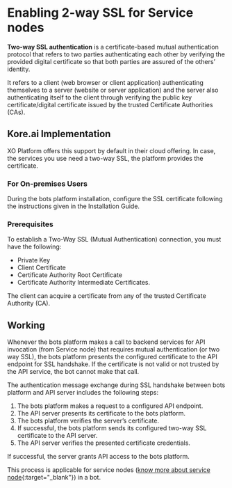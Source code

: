 # Enabling 2-way SSL for Service nodes

**Two-way SSL authentication** is a certificate-based mutual authentication protocol that refers to two parties authenticating each other by verifying the provided digital certificate so that both parties are assured of the others’ identity.

It refers to a client (web browser or client application) authenticating themselves to a server (website or server application) and the server also authenticating itself to the client through verifying the public key certificate/digital certificate issued by the trusted Certificate Authorities (CAs).


## Kore.ai Implementation

XO Platform offers this support by default in their cloud offering. In case, the services you use need a two-way SSL, the platform provides the certificate.


### For On-premises Users

During the bots platform installation, configure the SSL certificate following the instructions given in the Installation Guide.


### Prerequisites

To establish a Two-Way SSL (Mutual Authentication) connection, you must have the following:

* Private Key
* Client Certificate
* Certificate Authority Root Certificate
* Certificate Authority Intermediate Certificates.

The client can acquire a certificate from any of the trusted Certificate Authority (CA).


## Working

Whenever the bots platform makes a call to backend services for API invocation (from Service node) that requires mutual authentication (or two way SSL), the bots platform presents the configured certificate to the API endpoint for SSL handshake. If the certificate is not valid or not trusted by the API service, the bot cannot make that call.

The authentication message exchange during SSL handshake between bots platform and API server includes the following steps:

1. The bots platform makes a request to a configured API endpoint.
2. The API server presents its certificate to the bots platform.
3. The bots platform verifies the server’s certificate.
4. If successful, the bots platform sends its configured two-way SSL certificate to the API server.
5. The API server verifies the presented certificate credentials.

If successful, the server grants API access to the bots platform.

This process is applicable for service nodes ([know more about service node](../node-types/working-with-the-service-node/){:target="_blank"}) in a bot.